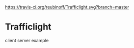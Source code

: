 https://travis-ci.org/reubinoff/Trafficlight.svg?branch=master

# Trafficlight
client server example
